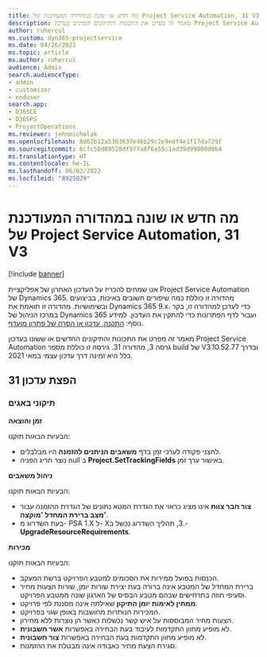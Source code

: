 ```yaml
---
title: מה חדש או שונה במהדורה המעודכנת של Project Service Automation, 31 V3
description: מאמר זה מפרט את התכונות והתיקונים הזמינים בעדכון Project Service Automation מהדורה 31, גרסה 3.
author: ruhercul
ms.custom: dyn365-projectservice
ms.date: 04/26/2021
ms.topic: article
ms.author: ruhercul
audience: Admin
search.audienceType:
- admin
- customizer
- enduser
search.app:
- D365CE
- D365PS
- ProjectOperations
ms.reviewer: johnmichalak
ms.openlocfilehash: 8d62b12a5363637e46b29c2e9edf4e1f17da729f
ms.sourcegitcommit: 6cfc50d89528df977a8f6a55c1ad39d99800d9b4
ms.translationtype: HT
ms.contentlocale: he-IL
ms.lasthandoff: 06/03/2022
ms.locfileid: "8925029"
---
```

# <a name="whats-new-or-changed-in-project-service-automation-update-release-31-v3"></a>מה חדש או שונה במהדורה המעודכנת של Project Service Automation, 31 V3

[!include [banner](../includes/psa-now-project-operations.md)]

אנו שמחים להכריז על העדכון האחרון של אפליקציית Project Service Automation של Dynamics 365. מהדורה זו כוללת כמה שיפורים חשובים באיכות, בביצועים ובשימושיות. מהדורה זו תואמת את Dynamics 365 9.x. כדי לעדכן למהדורה זו, בקר במרכז הניהול של Dynamics 365 ועבור לדף הפתרונות כדי להתקין את העדכון. למידע נוסף: [התקנה, עדכון או הסרה של פתרון מועדף](/power-platform/admin/install-remove-preferred-solution).

מאמר זה מפרט את התכונות והתיקונים החדשים או ששונו בעדכון Project Service Automation גרסה 3, מהדורה 31. גירסה זו כוללת מספר build של V3.10.52.77 ובדרך כלל היא זמינה דרך עדכון עצמי במאי 2021.

## <a name="update-release-31"></a>הפצת עדכון 31

### <a name="bug-fixes"></a>תיקוני באגים

**זמן והוצאה**

הבעיות הבאות תוקנו:

- לחצני פקודה לערכי זמן בדף **משאבים הניתנים להזמנה** היו מבלבלים.
- נוצר חריג הפניה null ב **Project.SetTrackingFields** באישור ערך זמן.

**ניהול משאבים**

הבעיות הבאות תוקנו:

- **צור חבר צוות** אינו מציג כראוי את הגדרת המטא נתונים של הגדרת ההזמנה עבור **מצב ברירת המחדל 'מוקצה'**.
- בעת השדרוג מ- PSA 1.X ל- X‏.3, תהליך השדרוג נכשל ב-**UpgradeResourceRequirements**.


**מכירות**

הבעיות הבאות תוקנו:

- הכנסות בפועל ממירות את הסכומים למטבע הפרויקט ברשת המעקב.
- ברירת המחדל של המטבע אינה ברורה בעת יצירת שורות יומן, שורות הצעות מחיר וסעיפי חוזה בתרחישים שבהם מטבע הבסיס של הארגון שונה ממטבע הפרויקט.
- **ממתין לאימות יומן התיקון** שאילתה אינה מסננת לפי פרויקט.
- המכירות הנותרות מחושבות באופן שגוי בפרויקט.
- הצעות מחיר המבוססות על איש קשר נכשלות כאשר הן נוצרות ללא מחירון.
- לא מופיע מחוון התקדמות לעיבוד בעת הבחירה באפשרות **אשר חשבונית**.
- לא מופיע מחוון התקדמות בעת הבחירה באפשרות **צור חשבונית**.
- סגירת הצעת מחיר כאבודה אינה מבטלת את ההזמנות.







